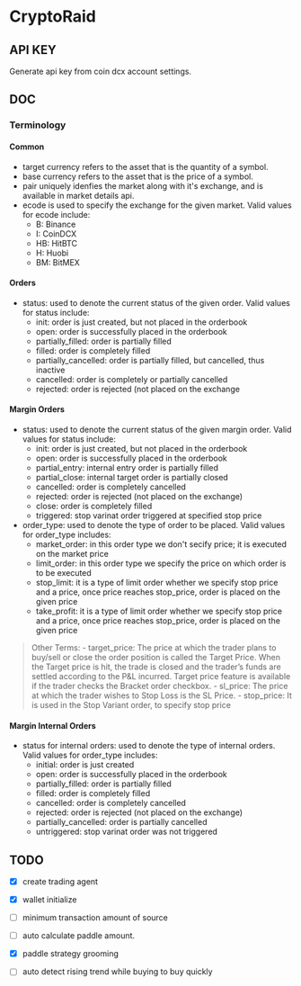 # CryptoRaid

## API KEY
Generate api key from coin dcx account settings.

## DOC
### Terminology
#### Common
- target currency refers to the asset that is the quantity of a symbol.
- base currency refers to the asset that is the price of a symbol.
- pair uniquely idenfies the market along with it's exchange, and is available in market details api.
- ecode is used to specify the exchange for the given market. Valid values for ecode include:
  - B: Binance
  - I: CoinDCX
  - HB: HitBTC
  - H: Huobi
  - BM: BitMEX

#### Orders
- status: used to denote the current status of the given order. Valid values for status include:
  - init: order is just created, but not placed in the orderbook
  - open: order is successfully placed in the orderbook
  - partially_filled: order is partially filled
  - filled: order is completely filled
  - partially_cancelled: order is partially filled, but cancelled, thus inactive
  - cancelled: order is completely or partially cancelled
  - rejected: order is rejected (not placed on the exchange
#### Margin Orders
- status: used to denote the current status of the given margin order. Valid values for status include:
  - init: order is just created, but not placed in the orderbook
  - open: order is successfully placed in the orderbook
  - partial_entry: internal entry order is partially filled
  - partial_close: internal target order is partially closed
  - cancelled: order is completely cancelled
  - rejected: order is rejected (not placed on the exchange)
  - close: order is completely filled
  - triggered: stop varinat order triggered at specified stop price
- order_type: used to denote the type of order to be placed. Valid values for order_type includes:
  - market_order: in this order type we don't secify price; it is executed on the market price
  - limit_order: in this order type we specify the price on which order is to be executed
  - stop_limit: it is a type of limit order whether we specify stop price and a price, once price reaches stop_price, order is placed on the given price
  - take_profit: it is a type of limit order whether we specify stop price and a price, once price reaches stop_price, order is placed on the given price

> Other Terms: - target_price: The price at which the trader plans to buy/sell or close the order position is called the Target Price. When the Target price is hit, the trade is closed and the trader’s funds are settled according to the P&L incurred. Target price feature is available if the trader checks the Bracket order checkbox. - sl_price: The price at which the trader wishes to Stop Loss is the SL Price. - stop_price: It is used in the Stop Variant order, to specify stop price

#### Margin Internal Orders
- status for internal orders: used to denote the type of internal orders. Valid values for order_type includes:
  - initial: order is just created
  - open: order is successfully placed in the orderbook
  - partially_filled: order is partially filled
  - filled: order is completely filled
  - cancelled: order is completely cancelled
  - rejected: order is rejected (not placed on the exchange)
  - partially_cancelled: order is partially cancelled
  - untriggered: stop varinat order was not triggered

## TODO
- [x] create trading agent
- [x] wallet initialize
- [ ] minimum transaction amount of source
- [ ] auto calculate paddle amount.
- [x] paddle strategy grooming
- [ ] auto detect rising trend while buying to buy quickly

